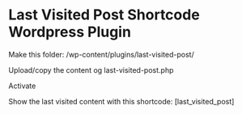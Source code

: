 # Last Visited Post Shortcode Wordpress Plugin
Make this folder: /wp-content/plugins/last-visited-post/

Upload/copy the content og last-visited-post.php

Activate

Show the last visited content with this shortcode: [last_visited_post]
